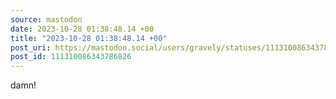 ```yaml
---
source: mastodon
date: 2023-10-28 01:38:48.14 +00
title: "2023-10-28 01:38:48.14 +00"
post_uri: https://mastodon.social/users/gravely/statuses/111310086343786826
post_id: 111310086343786826
---
```

damn!


